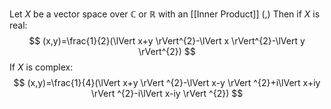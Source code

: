 Let $X$ be a vector space over $\mathbb{C}$ or $\mathbb{R}$ with an [[Inner Product]] $(,)$
Then if $X$ is real: 
$$
(x,y)=\frac{1}{2}(\lVert x+y \rVert^{2}-\lVert x \rVert^{2}-\lVert y \rVert^{2})
$$
If $X$ is complex:
$$
(x,y)=\frac{1}{4}(\lVert x+y \rVert ^{2}-\lVert x-y \rVert ^{2}+i\lVert x+iy \rVert ^{2}-i\lVert x-iy \rVert ^{2})
$$
